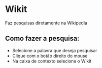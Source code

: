 # Wikit
Faz pesquisas diretamente na Wikipedia

## Como fazer a pesquisa:

* Selecione a palavra que deseja pesquisar
* Clique com o botão direito do mouse
* Na caixa de contexto selecione o Wikit

